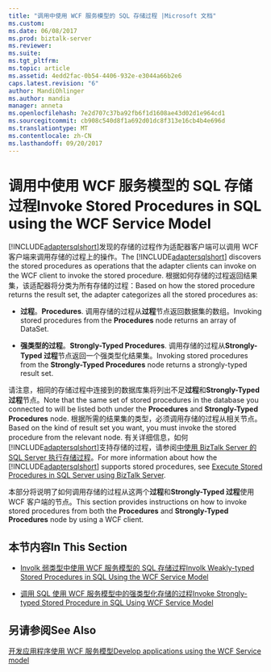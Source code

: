 ```yaml
---
title: "调用中使用 WCF 服务模型的 SQL 存储过程 |Microsoft 文档"
ms.custom: 
ms.date: 06/08/2017
ms.prod: biztalk-server
ms.reviewer: 
ms.suite: 
ms.tgt_pltfrm: 
ms.topic: article
ms.assetid: 4edd2fac-0b54-4406-932e-e3044a66b2e6
caps.latest.revision: "6"
author: MandiOhlinger
ms.author: mandia
manager: anneta
ms.openlocfilehash: 7e2d707c37ba92fb6f1d1608ae43d02d1e964cd1
ms.sourcegitcommit: cb908c540d8f1a692d01dc8f313e16cb4b4e696d
ms.translationtype: MT
ms.contentlocale: zh-CN
ms.lasthandoff: 09/20/2017
---
```

# <a name="invoke-stored-procedures-in-sql-using-the-wcf-service-model"></a><span data-ttu-id="e7d13-102">调用中使用 WCF 服务模型的 SQL 存储过程</span><span class="sxs-lookup"><span data-stu-id="e7d13-102">Invoke Stored Procedures in SQL using the WCF Service Model</span></span>
<span data-ttu-id="e7d13-103">[!INCLUDE[adaptersqlshort](../../includes/adaptersqlshort-md.md)]发现的存储的过程作为适配器客户端可以调用 WCF 客户端来调用存储的过程上的操作。</span><span class="sxs-lookup"><span data-stu-id="e7d13-103">The [!INCLUDE[adaptersqlshort](../../includes/adaptersqlshort-md.md)] discovers the stored procedures as operations that the adapter clients can invoke on the WCF client to invoke the stored procedure.</span></span> <span data-ttu-id="e7d13-104">根据如何存储的过程返回结果集，该适配器将分类为所有存储的过程：</span><span class="sxs-lookup"><span data-stu-id="e7d13-104">Based on how the stored procedure returns the result set, the adapter categorizes all the stored procedures as:</span></span>  
  
-   <span data-ttu-id="e7d13-105">**过程**。</span><span class="sxs-lookup"><span data-stu-id="e7d13-105">**Procedures**.</span></span> <span data-ttu-id="e7d13-106">调用存储的过程从**过程**节点返回数据集的数组。</span><span class="sxs-lookup"><span data-stu-id="e7d13-106">Invoking stored procedures from the **Procedures** node returns an array of DataSet.</span></span>  
  
-   <span data-ttu-id="e7d13-107">**强类型的过程**。</span><span class="sxs-lookup"><span data-stu-id="e7d13-107">**Strongly-Typed Procedures**.</span></span> <span data-ttu-id="e7d13-108">调用存储的过程从**Strongly-Typed 过程**节点返回一个强类型化结果集。</span><span class="sxs-lookup"><span data-stu-id="e7d13-108">Invoking stored procedures from the **Strongly-Typed Procedures** node returns a strongly-typed result set.</span></span>  
  
 <span data-ttu-id="e7d13-109">请注意，相同的存储过程中连接到的数据库集将列出不足**过程**和**Strongly-Typed 过程**节点。</span><span class="sxs-lookup"><span data-stu-id="e7d13-109">Note that the same set of stored procedures in the database you connected to will be listed both under the **Procedures** and **Strongly-Typed Procedures** node.</span></span> <span data-ttu-id="e7d13-110">根据所需的结果集的类型，必须调用存储的过程从相关节点。</span><span class="sxs-lookup"><span data-stu-id="e7d13-110">Based on the kind of result set you want, you must invoke the stored procedure from the relevant node.</span></span> <span data-ttu-id="e7d13-111">有关详细信息，如何[!INCLUDE[adaptersqlshort](../../includes/adaptersqlshort-md.md)]支持存储的过程，请参阅[中使用 BizTalk Server 的 SQL Server 执行存储过程](../../adapters-and-accelerators/adapter-sql/execute-stored-procedures-in-sql-server-using-biztalk-server.md)。</span><span class="sxs-lookup"><span data-stu-id="e7d13-111">For more information about how the [!INCLUDE[adaptersqlshort](../../includes/adaptersqlshort-md.md)] supports stored procedures, see [Execute Stored Procedures in SQL Server using BizTalk Server](../../adapters-and-accelerators/adapter-sql/execute-stored-procedures-in-sql-server-using-biztalk-server.md).</span></span>  
  
 <span data-ttu-id="e7d13-112">本部分将说明了如何调用存储的过程从这两个**过程**和**Strongly-Typed 过程**使用 WCF 客户端的节点。</span><span class="sxs-lookup"><span data-stu-id="e7d13-112">This section provides instructions on how to invoke stored procedures from both the **Procedures** and **Strongly-Typed Procedures** node by using a WCF client.</span></span>  
  
## <a name="in-this-section"></a><span data-ttu-id="e7d13-113">本节内容</span><span class="sxs-lookup"><span data-stu-id="e7d13-113">In This Section</span></span>  
  
-   [<span data-ttu-id="e7d13-114">Involk 弱类型中使用 WCF 服务模型的 SQL 存储过程</span><span class="sxs-lookup"><span data-stu-id="e7d13-114">Involk Weakly-typed Stored Procedures in SQL Using the WCF Service Model</span></span>](../../adapters-and-accelerators/adapter-sql/invoke-weakly-typed-stored-procedures-in-sql-using-the-wcf-service-model.md)  
  
-   [<span data-ttu-id="e7d13-115">调用 SQL 使用 WCF 服务模型中的强类型化存储的过程</span><span class="sxs-lookup"><span data-stu-id="e7d13-115">Invoke Strongly-typed Stored Procedure in SQL Using WCF Service Model</span></span>](../../adapters-and-accelerators/adapter-sql/invoke-strongly-typed-stored-procedures-in-sql-using-wcf-service-model.md)  
  
## <a name="see-also"></a><span data-ttu-id="e7d13-116">另请参阅</span><span class="sxs-lookup"><span data-stu-id="e7d13-116">See Also</span></span>  
[<span data-ttu-id="e7d13-117">开发应用程序使用 WCF 服务模型</span><span class="sxs-lookup"><span data-stu-id="e7d13-117">Develop applications using the WCF Service model</span></span>](../../adapters-and-accelerators/adapter-sql/develop-sql-applications-using-the-wcf-service-model.md)